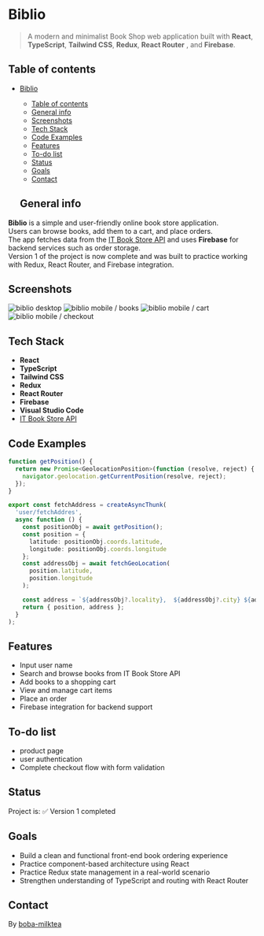 # Biblio

> A modern and minimalist Book Shop web application built with **React**, **TypeScript**, **Tailwind CSS**, **Redux**, **React Router** , and **Firebase**.

## Table of contents

- [Biblio](#biblio)

  - [Table of contents](#table-of-contents)
  - [General info](#general-info)
  - [Screenshots](#screenshots)
  - [Tech Stack](#tech-stack)
  - [Code Examples](#code-examples)
  - [Features](#features)
  - [To-do list](#to-do-list)
  - [Status](#status)
  - [Goals](#goals)
  - [Contact](#contact)

  ## General info

**Biblio** is a simple and user-friendly online book store application.  
Users can browse books, add them to a cart, and place orders.  
The app fetches data from the [IT Book Store API](https://api.itbook.store/1.0/search/) and uses **Firebase** for backend services such as order storage.  
Version 1 of the project is now complete and was built to practice working with Redux, React Router, and Firebase integration.

## Screenshots

![biblio desktop](./src/assets/screenshot-1.png)
![biblio mobile / books](./src/assets/screenshot-2.png)
![biblio mobile / cart](./src/assets/screenshot-3.png)
![biblio mobile / checkout](./src/assets/screenshot-4.png)

## Tech Stack

- **React**
- **TypeScript**
- **Tailwind CSS**
- **Redux**
- **React Router**
- **Firebase**
- **Visual Studio Code**
- [IT Book Store API](https://api.itbook.store/1.0/search/)

## Code Examples

```ts
function getPosition() {
  return new Promise<GeolocationPosition>(function (resolve, reject) {
    navigator.geolocation.getCurrentPosition(resolve, reject);
  });
}

export const fetchAddress = createAsyncThunk(
  'user/fetchAddres',
  async function () {
    const positionObj = await getPosition();
    const position = {
      latitude: positionObj.coords.latitude,
      longitude: positionObj.coords.longitude
    };
    const addressObj = await fetchGeoLocation(
      position.latitude,
      position.longitude
    );

    const address = `${addressObj?.locality},  ${addressObj?.city} ${addressObj?.postcode}, ${addressObj?.countryName} `;
    return { position, address };
  }
);
```

## Features

- Input user name
- Search and browse books from IT Book Store API
- Add books to a shopping cart
- View and manage cart items
- Place an order
- Firebase integration for backend support

## To-do list

- product page
- user authentication
- Complete checkout flow with form validation

## Status

Project is: ✅ Version 1 completed

## Goals

- Build a clean and functional front-end book ordering experience
- Practice component-based architecture using React
- Practice Redux state management in a real-world scenario
- Strengthen understanding of TypeScript and routing with React Router

## Contact

By [boba-milktea](https://github.com/boba-milktea)
